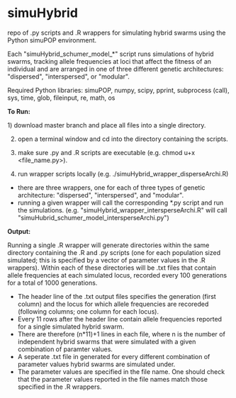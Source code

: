 # simuHybrid
repo of .py scripts and .R wrappers for simulating hybrid swarms using the Python simuPOP environment.

Each "simuHybrid_schumer_model_*" script runs simulations of hybrid swarms, tracking allele frequencies at loci that affect the fitness of an individual and are arranged in one of three different genetic architectures: "dispersed", "interspersed", or "modular".

Required Python libraries: simuPOP, numpy, scipy, pprint, subprocess (call), sys, time, glob, fileinput, re, math, os

<b>To Run:</b>
<p>1) download master branch and place all files into a single directory.

2) open a terminal window and cd into the directory containing the scripts.

3) make sure .py and .R scripts are executable (e.g. chmod u+x <file_name.py>).

4) run wrapper scripts locally (e.g. ./simuHybrid_wrapper_disperseArchi.R)</p>

  - there are three wrappers, one for each of three types of genetic architecture: "dispersed", "interspersed", and "modular".
  - running a given wrapper will call the corresponding *.py script and run the simulations. (e.g. "simuHybrid_wrapper_intersperseArchi.R" will call "simuHubrid_schumer_model_intersperseArchi.py")
 
<b>Output:</b>
<p>Running a single .R wrapper will generate directories within the same directory containing the .R and .py scripts (one for each population sized simulated; this is specified by a vector of parameter values in the .R wrappers).
Within each of these directories will be .txt files that contain allele frequencies at each simulated locus, recorded every 100 generations for a total of 1000 generations.</p>

  - The header line of the .txt output files specifies the generation (first column) and the locus for which allele frequencies are recoreded (following columns; one column for each locus).
  - Every 11 rows after the header line contain allele frequencies reported for a single simulated hybrid swarm.
  - There are therefore (n*11)+1 lines in each file, where n is the number of independent hybrid swarms that were simulated with a given combination of paramter values.
  - A seperate .txt file in generated for every different combination of parameter values hybrid swarms are simulated under.
  - The parameter values are specified in the file name. One should check that the parameter values reported in the file names match those specified in the .R wrappers.
